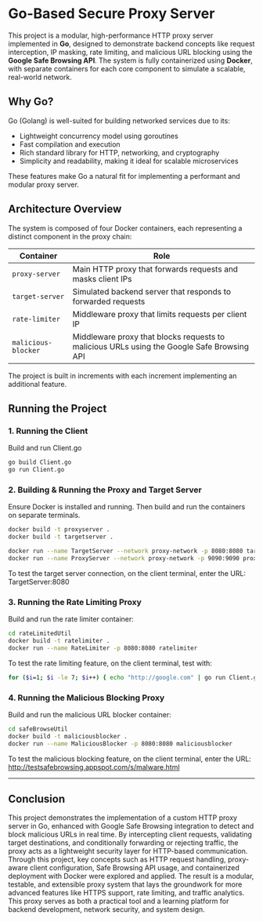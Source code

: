 # Go-Based Secure Proxy Server

This project is a modular, high-performance HTTP proxy server implemented in **Go**, designed to demonstrate backend concepts like request interception, IP masking, rate limiting, and malicious URL blocking using the **Google Safe Browsing API**. The system is fully containerized using **Docker**, with separate containers for each core component to simulate a scalable, real-world network.

## Why Go?

Go (Golang) is well-suited for building networked services due to its:

- Lightweight concurrency model using goroutines
- Fast compilation and execution
- Rich standard library for HTTP, networking, and cryptography
- Simplicity and readability, making it ideal for scalable microservices

These features make Go a natural fit for implementing a performant and modular proxy server.

## Architecture Overview

The system is composed of four Docker containers, each representing a distinct component in the proxy chain:

| Container           | Role                                                                 |
|---------------------|----------------------------------------------------------------------|
| `proxy-server`      | Main HTTP proxy that forwards requests and masks client IPs         |
| `target-server`     | Simulated backend server that responds to forwarded requests         |
| `rate-limiter`      | Middleware proxy that limits requests per client IP                 |
| `malicious-blocker` | Middleware proxy that blocks requests to malicious URLs using the Google Safe Browsing API |

The project is built in increments with each increment implementing an additional feature.

## Running the Project

### 1. Running the Client

Build and run Client.go

```bash
go build Client.go
go run Client.go
```

### 2. Building & Running the Proxy and Target Server

Ensure Docker is installed and running. Then build and run the containers on separate terminals.

```bash
docker build -t proxyserver .
docker build -t targetserver .

docker run --name TargetServer --network proxy-network -p 8080:8080 targetserver
docker run --name ProxyServer --network proxy-network -p 9090:9090 proxyserver
```
To test the target server connection, on the client terminal, enter the URL: TargetServer:8080

### 3. Running the Rate Limiting Proxy

Build and run the rate limiter container:

```bash
cd rateLimitedUtil
docker build -t ratelimiter .
docker run --name RateLimiter -p 8080:8080 ratelimiter
```
To test the rate limiting feature, on the client terminal, test with:

```bash
for ($i=1; $i -le 7; $i++) { echo "http://google.com" | go run Client.go ; Start-Sleep -Milliseconds 100 }
```

### 4. Running the Malicious Blocking Proxy

Build and run the malicious URL blocker container:

```bash
cd safeBrowseUtil
docker build -t maliciousblocker .
docker run --name MaliciousBlocker -p 8080:8080 maliciousblocker
```
To test the malicious blocking feature, on the client terminal, enter the URL: http://testsafebrowsing.appspot.com/s/malware.html

---

## Conclusion

This project demonstrates the implementation of a custom HTTP proxy server in Go, enhanced with Google Safe Browsing integration to detect and block malicious URLs in real time. By intercepting client requests, validating target destinations, and conditionally forwarding or rejecting traffic, the proxy acts as a lightweight security layer for HTTP-based communication.
Through this project, key concepts such as HTTP request handling, proxy-aware client configuration, Safe Browsing API usage, and containerized deployment with Docker were explored and applied. The result is a modular, testable, and extensible proxy system that lays the groundwork for more advanced features like HTTPS support, rate limiting, and traffic analytics.
This proxy serves as both a practical tool and a learning platform for backend development, network security, and system design.

